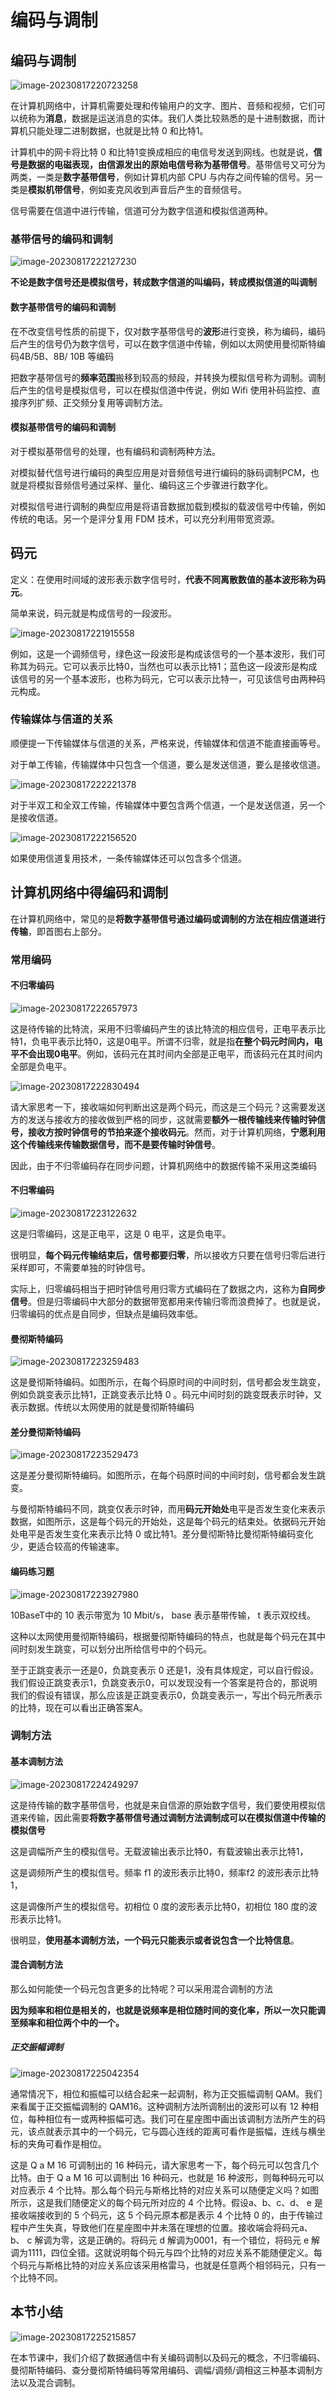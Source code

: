 # 编码与调制

## 编码与调制

![image-20230817220723258](./assets/image-20230817220723258.png)

在计算机网络中，计算机需要处理和传输用户的文字、图片、音频和视频，它们可以统称为**消息**，数据是运送消息的实体。我们人类比较熟悉的是十进制数据，而计算机只能处理二进制数据，也就是比特 0 和比特1。

计算机中的网卡将比特 0 和比特1变换成相应的电信号发送到网线。也就是说，**信号是数据的电磁表现，由信源发出的原始电信号称为基带信号**。基带信号又可分为两类，一类是**数字基带信号**，例如计算机内部 CPU 与内存之间传输的信号。另一类是**模拟机带信号**，例如麦克风收到声音后产生的音频信号。

信号需要在信道中进行传输，信道可分为数字信道和模拟信道两种。

### 基带信号的编码和调制

![image-20230817222127230](./assets/image-20230817222127230.png)

**不论是数字信号还是模拟信号，转成数字信道的叫编码，转成模拟信道的叫调制**

#### 数字基带信号的编码和调制

在不改变信号性质的前提下，仅对数字基带信号的**波形**进行变换，称为编码，编码后产生的信号仍为数字信号，可以在数字信道中传输，例如以太网使用曼彻斯特编码4B/5B、8B/ 10B 等编码

把数字基带信号的**频率范围**搬移到较高的频段，并转换为模拟信号称为调制。调制后产生的信号是模拟信号，可以在模拟信道中传说，例如 Wifi 使用补码监控、直接序列扩频、正交频分复用等调制方法。

#### 模拟基带信号的编码和调制

对于模拟基带信号的处理，也有编码和调制两种方法。

对模拟替代信号进行编码的典型应用是对音频信号进行编码的脉码调制PCM，也就是将模拟音频信号通过采样、量化、编码这三个步骤进行数字化。

对模拟信号进行调制的典型应用是将语音数据加载到模拟的载波信号中传输，例如传统的电话。另一个是评分复用 FDM 技术，可以充分利用带宽资源。

## 码元

定义：在使用时间域的波形表示数字信号时，**代表不同离散数值的基本波形称为码元**。

简单来说，码元就是构成信号的一段波形。

![image-20230817221915558](./assets/image-20230817221915558.png)

例如，这是一个调频信号，绿色这一段波形是构成该信号的一个基本波形，我们可称其为码元。它可以表示比特0，当然也可以表示比特1；蓝色这一段波形是构成该信号的另一个基本波形，也称为码元，它可以表示比特一，可见该信号由两种码元构成。

### 传输媒体与信道的关系

顺便提一下传输媒体与信道的关系，严格来说，传输媒体和信道不能直接画等号。

对于单工传输，传输媒体中只包含一个信道，要么是发送信道，要么是接收信道。

![image-20230817222221378](./assets/image-20230817222221378.png)

对于半双工和全双工传输，传输媒体中要包含两个信道，一个是发送信道，另一个是接收信道。

![image-20230817222156520](./assets/image-20230817222156520.png)

如果使用信道复用技术，一条传输媒体还可以包含多个信道。

## 计算机网络中得编码和调制

在计算机网络中，常见的是**将数字基带信号通过编码或调制的方法在相应信道进行传输**，即首图右上部分。

### 常用编码

#### 不归零编码

![image-20230817222657973](./assets/image-20230817222657973.png)

这是待传输的比特流，采用不归零编码产生的该比特流的相应信号，正电平表示比特1，负电平表示比特0，这是0电平。所谓不归零，就是指**在整个码元时间内，电平不会出现0电平**。例如，该码元在其时间内全部是正电平，而该码元在其时间内全部是负电平。

![image-20230817222830494](./assets/image-20230817222830494.png)

请大家思考一下，接收端如何判断出这是两个码元，而这是三个码元？这需要发送方的发送与接收方的接收做到严格的同步，这就需要**额外一根传输线来传输时钟信号，接收方按时钟信号的节拍来逐个接收码元**。然而，对于计算机网络，**宁愿利用这个传输线来传输数据信号，而不是要传输时钟信号**。

因此，由于不归零编码存在同步问题，计算机网络中的数据传输不采用这类编码

#### 不归零编码

![image-20230817223122632](./assets/image-20230817223122632.png)

这是归零编码，这是正电平，这是 0 电平，这是负电平。

很明显，**每个码元传输结束后，信号都要归零**，所以接收方只要在信号归零后进行采样即可，不需要单独的时钟信号。

实际上，归零编码相当于把时钟信号用归零方式编码在了数据之内，这称为**自同步信号**。但是归零编码中大部分的数据带宽都用来传输归零而浪费掉了。也就是说，归零编码的优点是自同步，但缺点是编码效率低。



#### 曼彻斯特编码

![image-20230817223259483](./assets/image-20230817223259483.png)

这是曼彻斯特编码。如图所示，在每个码原时间的中间时刻，信号都会发生跳变，例如负跳变表示比特1，正跳变表示比特 0 。码元中间时刻的跳变既表示时钟，又表示数据。传统以太网使用的就是曼彻斯特编码

#### 差分曼彻斯特编码

![image-20230817223529473](./assets/image-20230817223529473.png)

这是差分曼彻斯特编码。如图所示，在每个码原时间的中间时刻，信号都会发生跳变。

与曼彻斯特编码不同，跳变仅表示时钟，而用**码元开始处**电平是否发生变化来表示数据，如图所示，这是每个码元的开始处，这是每个码元的结束处。依据码元开始处电平是否发生变化来表示比特 0 或比特1。差分曼彻斯特比曼彻斯特编码变化少，更适合较高的传输速率。

#### 编码练习题

![image-20230817223927980](./assets/image-20230817223927980.png)

10BaseT中的 10 表示带宽为 10 Mbit/s， base 表示基带传输， t 表示双绞线。

这种以太网使用曼彻斯特编码，根据曼彻斯特编码的特点，也就是每个码元在其中间时刻发生跳变，可以划分出所给信号中的个码元。

至于正跳变表示一还是0，负跳变表示 0 还是1，没有具体规定，可以自行假设。我们假设正跳变表示1，负跳变表示0，可以发现没有一个答案是符合的，那说明我们的假设有错误，那么应该是正跳变表示0，负跳变表示一，写出个码元所表示的比特，现在可以看出正确答案A。

### 调制方法

#### 基本调制方法

![image-20230817224249297](./assets/image-20230817224249297.png)

这是待传输的数字基带信号，也就是来自信源的原始数字信号，我们要使用模拟信道来传输，因此需要**将数字基带信号通过调制方法调制成可以在模拟信道中传输的模拟信号**

这是调幅所产生的模拟信号。无载波输出表示比特0，有载波输出表示比特1，

这是调频所产生的模拟信号。频率 f1 的波形表示比特0，频率f2 的波形表示比特1，

这是调像所产生的模拟信号。初相位 0 度的波形表示比特0，初相位 180 度的波形表示比特1。

很明显，**使用基本调制方法，一个码元只能表示或者说包含一个比特信息**。

#### 混合调制方法

那么如何能使一个码元包含更多的比特呢？可以采用混合调制的方法

**因为频率和相位是相关的，也就是说频率是相位随时间的变化率，所以一次只能调至频率和相位两个中的一个。**

##### 正交振幅调制

![image-20230817225042354](./assets/image-20230817225042354.png)

通常情况下，相位和振幅可以结合起来一起调制，称为正交振幅调制 QAM。我们来看属于正交振幅调制的 QAM16。这种调制方法所调制出的波形可以有 12 种相位，每种相位有一或两种振幅可选。我们可在星座图中画出该调制方法所产生的码元，该点就表示其中的一个码元，它与圆心连线的距离可看作是振幅，连线与横坐标的夹角可看作是相位。

这是 Q a M 16 可调制出的 16 种码元，请大家思考一下，每个码元可以包含几个比特。由于 Q a M 16 可以调制出 16 种码元，也就是 16 种波形，则每种码元可以对应表示 4 个比特。那么每个码元与斯格比特的对应关系可以随便定义吗？如图所示，这是我们随便定义的每个码元所对应的 4 个比特。假设a、b、c、d、 e 是接收端接收到的 5 个码元，这 5 个码元原本都是表示 4 个比特 0 的，由于传输过程中产生失真，导致他们在星座图中并未落在理想的位置。接收端会将码元a、b、 c 解调为零，这是正确的。将码元 d 解调为0001，有一个错位，将码元 e 解调为1111，四位全错。这就说明每个码元与四个比特的对应关系不能随便定义。每个码元与斯格比特的对应关系应该采用格雷马，也就是任意两个相邻码元，只有一个比特不同。

## 本节小结

![image-20230817225215857](./assets/image-20230817225215857.png)

在本节课中，我们介绍了数据通信中有关编码调制以及码元的概念，不归零编码、曼彻斯特编码、查分曼彻斯特编码等常用编码、调幅/调频/调相这三种基本调制方法以及混合调制。